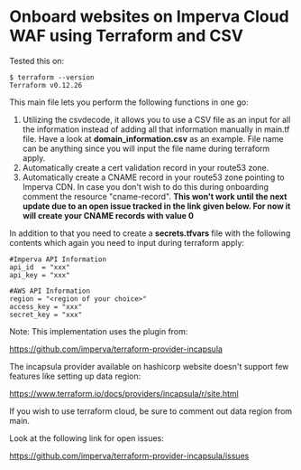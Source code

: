 # Onboard websites on Imperva Cloud WAF using Terraform and CSV

Tested this on:
```
$ terraform --version
Terraform v0.12.26
```

This main file lets you perform the following functions in one go:

1. Utilizing the csvdecode, it allows you to use a CSV file as an input for all the information instead of adding all that information manually in main.tf file. Have a look at **domain_information.csv** as an example. File name can be anything since you will input the file name during terraform apply.
2. Automatically create a cert validation record in your route53 zone.
3. Automatically create a CNAME record in your route53 zone pointing to Imperva CDN. In case you don't wish to do this during onboarding comment the resource "cname-record".  **This won't work until the next update due to an open issue tracked in the link given below. For now it will create your CNAME records with value 0**

In addition to that you need to create a **secrets.tfvars** file with the following contents which again you need to input during terraform apply:

```
#Imperva API Information
api_id  = "xxx"
api_key = "xxx"

#AWS API Information
region = "<region of your choice>"
access_key = "xxx"
secret_key = "xxx"
```

Note: This implementation uses the plugin from:

https://github.com/imperva/terraform-provider-incapsula

The incapsula provider available on hashicorp website doesn't support few features like setting up data region:

https://www.terraform.io/docs/providers/incapsula/r/site.html

If you wish to use terraform cloud, be sure to comment out data region from main.

Look at the following link for open issues:

https://github.com/imperva/terraform-provider-incapsula/issues
